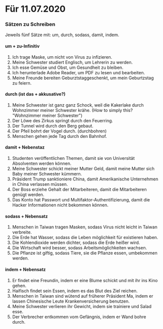 # Für 11.07.2020

### Sätzen zu Schreiben

Jeweils fünf Sätze mit: um, durch, sodass, damit, indem.

#### um + zu-Infinitiv

1. Ich trage Maske, um nicht von Virus zu infizieren.
2. Meine Schwester studiert Englisch, um Lehrerin zu werden.
3. Ich esse Gemüse und Obst, um Gesundheit zu bleiben.
4. Ich herunterlade Adobe Reader, um PDF zu lesen und bearbeiten.
5. Meine Freunde bereiten Geburztstaggeschenkt, um mein Geburtzstag zu feiern.

#### durch \(ist das + akkusative?\)

1. Meine Schwester ist ganz ganz Schock, weil die Kakerlake durch Wohnzimmer meiner Schwester krähe. \(How to simply this? "Wohnzimmer meiner Schwester"\)
2. Der Löwe des Zirkus springt durch den Feuerring.
3. Der Tunnel wird durch den Berg gebaut.
4. Der Pfeil bohrt der Vogel durch. \(durchbohren\)
5. Menschen gehen jede Tag durch den Bahnhof.

#### damit + Nebenstaz

1. Studenten veröffentlichen Themen, damit sie von Universität Absolventen werden können.
2. Meine Schwester schickt meiner Mutter Geld, damit meine Mutter sich Baby meiner Schwester kümmern.
3. Präsident Trump sanktioniere China, damit Amerikanische Unternehmen in China verlassen müssen.
4. Der Boss erziehe Gehalt der Mitarbeiteren, damit die Mitarbeiteren genügt werden.
5. Das Konto hat Passwort und Multifaktor-Authentifizierung, damit die Hacker Informationen nicht bekommen können.

#### sodass + Nebensatz

1. Menschen in Taiwan tragen Masken, sodass Virus nicht leicht in Taiwan verbreite.
2. Die Erde hat Wasser, sodass die Leben möglichkeit für existieren haben.
3. Die Kohlendioxide werden dichter, sodass die Erde heißer wird.
4. Die Wirtschaft wird besser, sodass Arbeitsmöglichkeiten wachsen.
5. Die Pflanze ist giftig, sodass Tiere, sie die Pflanze essen, umbekommen werden.

#### indem + Nebensatz

1. Er findet eine Freundin, indem er eine Blume schickt und mit ihr ins Kino gehen.
2. Haifisch findet sein Essen, indem es das Blut des Ziel reichen.
3. Menschen in Taiwan sind wütend auf früherer Präsident Ma, indem er lassen Chinesische Leute Krankenversicherung benutzen.
4. Meine Schwester verlieren ihr Gewicht, indem sie trainiere und Salad esse.
5. Der Verbrecher entkommen vom Gefängnis, indem er Wand bohre durch.

